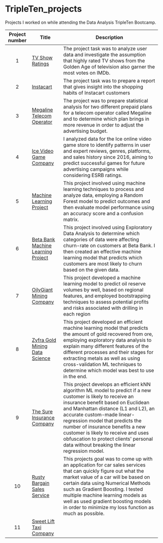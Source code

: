 # TripleTen_projects
Projects I worked on while attending the Data Analysis TripleTen Bootcamp.


| Project number | Title | Description |
| :-----------: | ----------- |----------- |
| 1 | [TV Show Ratings](https://github.com/oliver-worth/TV-Show-Ratings-.git) |The project task was to analyze user data and investigate the assumption that highly rated TV shows from the Golden Age of television also garner the most votes on IMDb. |
| 2 | [Instacart](https://github.com/oliver-worth/Instacart_Project.git) | The project task was to prepare a report that gives insight into the shopping habits of Instacart customers |
| 3 | [Megaline Telecom Operator](https://github.com/oliver-worth/Stats_Telco) | The project was to prepare statistical analysis for two different prepaid plans for a telecom operator called Megaline and to determine which plan brings in more revenue in order to adjust the advertising budget. |
| 4 | [Ice Video Game Company](https://github.com/oliver-worth/GameStore-Ice-) | I analyzed data for the Ice online video game store to identify patterns in user and expert reviews, genres, platforms, and sales history since 2016, aiming to predict successful games for future advertising campaigns while considering ESRB ratings.
| 5 | [Machine Learning Project](https://github.com/oliver-worth/Machine-Learning-project.git) | This project involved using machine learning techniques to process and analyze data, employing a Random Forest model to predict outcomes and then evaluate model performance using an accuracy score and a confusion matrix.
| 6 | [Beta Bank Machine Learning Project](https://github.com/oliver-worth/Beta-Bank) | This project involved using Exploratory Data Analysis to determine which categories of data were affecting churn-rate on customers at Beta Bank. I then created an effective machine learning model that predicts which customers are most likely to churn based on the given data.
| 7 | [OilyGiant Mining Company](https://github.com/oliver-worth/Profitable-Regions-for-Oil.git) | This project developed a machine learning model to predict oil reserve volumes by well, based on regional features, and employed bootstrapping techniques to assess potential profits and risks associated with drilling in each region
| 8 | [Zyfra Gold Mining Data Science](https://github.com/oliver-worth/Gold-Concentration-Machine-Learning.git) | This project developed an efficient machine learning model that predicts the amount of gold recovered from ore, employing exploratory data analysis to explain many different features of the different processes and their stages for extracting metals as well as using cross-validation ML techniques to determine which model was best to use in the end. 
| 9 | [The Sure Insurance Company](https://github.com/oliver-worth/The-Sure-Insurance-Company.git) | This project develops an efficient kNN algorithm ML model to predict if a new customer is likely to receive an insurance benefit based on Euclidean and Manhattan distance (L1 and L2), an accurate custom-made linear-regression model that predicts the number of insurance benefits a new customer is likely to receive and uses obfuscation to protect clients' personal data without breaking the linear regression model.
| 10 | [Rusty Bargain Sales Service](https://github.com/oliver-worth/Rusty-Bargain-Sales-Services.git) | This projects goal was to come up with an application for car sales services that can quickly figure out what the market value of a car will be based on certain data using Numerical Methods such as Gradient Boosting. I tested multiple machine learning models as well as used gradient boosting models in order to minimize my loss function as much as possible.
| 11| [Sweet Lift Taxi Company](https://github.com/oliver-worth/Rusty-Bargain-Sales-Services.git)

